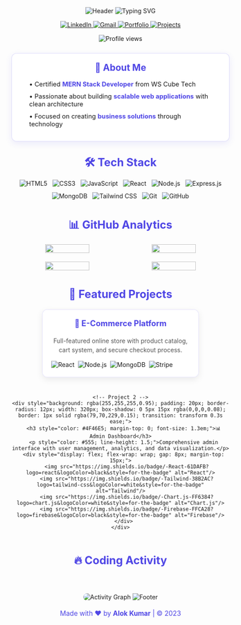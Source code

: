 <div align="center">
  <!-- Dynamic Header with Better Contrast -->
  <img src="https://capsule-render.vercel.app/api?type=waving&color=0:4F46E5,100:EC4899&height=180&section=header&text=Hi%20👋,%20I'm%20Alok%20Kumar&fontSize=38&fontColor=ffffff&fontAlignY=35&animation=fadeIn" alt="Header"/>

  <!-- Improved Typing Animation -->
  <img src="https://readme-typing-svg.demolab.com?font=Fira+Code&weight=600&size=24&duration=2800&pause=800&color=4F46E5&center=true&width=500&lines=MERN+Stack+Developer;Full+Stack+Web+Solutions;Clean+Code+Enthusiast" alt="Typing SVG" />

  <!-- Enhanced Social Links -->
  <div align="center" style="margin: 15px 0;">
    <a href="https://www.linkedin.com/in/alok-kumar-874048336" target="_blank">
      <img src="https://img.shields.io/badge/-LinkedIn-0A66C2?style=for-the-badge&logo=linkedin&logoColor=white" alt="LinkedIn"/>
    </a>
    <a href="mailto:akbijarniya24@gmail.com" target="_blank">
      <img src="https://img.shields.io/badge/-Gmail-EA4335?style=for-the-badge&logo=gmail&logoColor=white" alt="Gmail"/>
    </a>
    <a href="https://www.wscubetech.com/portfolio/web-development/alok-kumar" target="_blank">
      <img src="https://img.shields.io/badge/-Portfolio-FF7139?style=for-the-badge&logo=firefox&logoColor=white" alt="Portfolio"/>
    </a>
    <a href="https://github.com/alok-webs?tab=repositories" target="_blank">
      <img src="https://img.shields.io/badge/-Projects-181717?style=for-the-badge&logo=github&logoColor=white" alt="Projects"/>
    </a>
  </div>

  <!-- Profile Views with Better Visibility -->
  <img src="https://komarev.com/ghpvc/?username=alok-webs&label=Profile+Views&color=4F46E5&style=for-the-badge" alt="Profile views"/>

  <!-- Redesigned About Me Section -->
  <div align="center" style="background: rgba(255,255,255,0.9); padding: 20px; border-radius: 12px; max-width: 800px; margin: 25px auto; box-shadow: 0 5px 15px rgba(79,70,229,0.1); border: 1px solid rgba(79,70,229,0.2);">
    <h2 style="color: #4F46E5; margin-top: 0; font-size: 1.5em;">🚀 About Me</h2>
    <div style="text-align: left; padding: 0 20px;">
      <p style="margin: 10px 0; font-size: 1.05em;">• Certified <b style="color: #4F46E5;">MERN Stack Developer</b> from WS Cube Tech</p>
      <p style="margin: 10px 0; font-size: 1.05em;">• Passionate about building <b style="color: #4F46E5;">scalable web applications</b> with clean architecture</p>
      <p style="margin: 10px 0; font-size: 1.05em;">• Focused on creating <b style="color: #4F46E5;">business solutions</b> through technology</p>
    </div>
  </div>

  <!-- Tech Stack with Better Organization -->
  <h2 style="color: #4F46E5; font-size: 1.8em; margin: 30px 0 15px 0;">🛠 Tech Stack</h2>
  <div align="center" style="display: flex; justify-content: center; flex-wrap: wrap; gap: 12px; max-width: 800px; margin: 0 auto;">
    <img src="https://img.shields.io/badge/HTML5-E34F26?style=for-the-badge&logo=html5&logoColor=white" alt="HTML5"/>
    <img src="https://img.shields.io/badge/CSS3-1572B6?style=for-the-badge&logo=css3&logoColor=white" alt="CSS3"/>
    <img src="https://img.shields.io/badge/JavaScript-F7DF1E?style=for-the-badge&logo=javascript&logoColor=black" alt="JavaScript"/>
    <img src="https://img.shields.io/badge/React-61DAFB?style=for-the-badge&logo=react&logoColor=black" alt="React"/>
    <img src="https://img.shields.io/badge/Node.js-339933?style=for-the-badge&logo=nodedotjs&logoColor=white" alt="Node.js"/>
    <img src="https://img.shields.io/badge/Express.js-000000?style=for-the-badge&logo=express&logoColor=white" alt="Express.js"/>
    <img src="https://img.shields.io/badge/MongoDB-47A248?style=for-the-badge&logo=mongodb&logoColor=white" alt="MongoDB"/>
    <img src="https://img.shields.io/badge/Tailwind_CSS-38B2AC?style=for-the-badge&logo=tailwind-css&logoColor=white" alt="Tailwind CSS"/>
    <img src="https://img.shields.io/badge/Git-F05032?style=for-the-badge&logo=git&logoColor=white" alt="Git"/>
    <img src="https://img.shields.io/badge/GitHub-181717?style=for-the-badge&logo=github&logoColor=white" alt="GitHub"/>
  </div>

  <!-- GitHub Stats with Improved Layout -->
  <h2 style="color: #4F46E5; font-size: 1.8em; margin: 40px 0 20px 0;">📊 GitHub Analytics</h2>
  <div align="center" style="display: flex; flex-wrap: wrap; justify-content: center; gap: 20px; max-width: 1000px; margin: 0 auto;">
    <img src="https://github-readme-stats.vercel.app/api?username=alok-webs&show_icons=true&count_private=true&theme=radical&bg_color=30,4F46E5,EC4899&title_color=fff&text_color=fff&icon_color=fff&border_radius=12&include_all_commits=true" width="45%"/>
    <img src="https://github-readme-streak-stats.herokuapp.com/?user=alok-webs&theme=radical&background=30,4F46E5,EC4899&border_radius=12&date_format=j%20M%5B%20Y%5D" width="45%"/>
    <img src="https://github-readme-stats.vercel.app/api/top-langs/?username=alok-webs&layout=compact&theme=radical&bg_color=30,4F46E5,EC4899&title_color=fff&text_color=fff&border_radius=12&langs_count=8" width="45%"/>
    <img src="https://github-profile-trophy.vercel.app/?username=alok-webs&theme=radical&no-bg=true&no-frame=true&column=4&margin-w=15&margin-h=15&rank=SSS,SS,S,AAA,AA,A,B,C" width="45%"/>
  </div>

  <!-- Projects Section with Better Cards -->
  <h2 style="color: #4F46E5; font-size: 1.8em; margin: 40px 0 20px 0;">🌟 Featured Projects</h2>
  <div align="center" style="display: flex; flex-wrap: wrap; justify-content: center; gap: 25px; max-width: 1000px; margin: 0 auto;">
    <!-- Project 1 -->
    <div style="background: rgba(255,255,255,0.95); padding: 20px; border-radius: 12px; width: 320px; box-shadow: 0 5px 15px rgba(0,0,0,0.08); border: 1px solid rgba(79,70,229,0.15); transition: transform 0.3s ease;">
      <h3 style="color: #4F46E5; margin-top: 0; font-size: 1.3em;">🛒 E-Commerce Platform</h3>
      <p style="color: #555; line-height: 1.5;">Full-featured online store with product catalog, cart system, and secure checkout process.</p>
      <div style="display: flex; flex-wrap: wrap; gap: 8px; margin-top: 15px;">
        <img src="https://img.shields.io/badge/-React-61DAFB?logo=react&logoColor=black&style=for-the-badge" alt="React"/>
        <img src="https://img.shields.io/badge/-Node.js-339933?logo=node.js&logoColor=white&style=for-the-badge" alt="Node.js"/>
        <img src="https://img.shields.io/badge/-MongoDB-47A248?logo=mongodb&logoColor=white&style=for-the-badge" alt="MongoDB"/>
        <img src="https://img.shields.io/badge/-Stripe-008CDD?logo=stripe&logoColor=white&style=for-the-badge" alt="Stripe"/>
      </div>
    </div>
    
    <!-- Project 2 -->
    <div style="background: rgba(255,255,255,0.95); padding: 20px; border-radius: 12px; width: 320px; box-shadow: 0 5px 15px rgba(0,0,0,0.08); border: 1px solid rgba(79,70,229,0.15); transition: transform 0.3s ease;">
      <h3 style="color: #4F46E5; margin-top: 0; font-size: 1.3em;">📊 Admin Dashboard</h3>
      <p style="color: #555; line-height: 1.5;">Comprehensive admin interface with user management, analytics, and data visualization.</p>
      <div style="display: flex; flex-wrap: wrap; gap: 8px; margin-top: 15px;">
        <img src="https://img.shields.io/badge/-React-61DAFB?logo=react&logoColor=black&style=for-the-badge" alt="React"/>
        <img src="https://img.shields.io/badge/-Tailwind-38B2AC?logo=tailwind-css&logoColor=white&style=for-the-badge" alt="Tailwind"/>
        <img src="https://img.shields.io/badge/-Chart.js-FF6384?logo=chart.js&logoColor=white&style=for-the-badge" alt="Chart.js"/>
        <img src="https://img.shields.io/badge/-Firebase-FFCA28?logo=firebase&logoColor=black&style=for-the-badge" alt="Firebase"/>
      </div>
    </div>
  </div>

  <!-- Activity Graph with Better Visibility -->
  <h2 style="color: #4F46E5; font-size: 1.8em; margin: 40px 0 20px 0;">🔥 Coding Activity</h2>
  <img src="https://github-readme-activity-graph.vercel.app/graph?username=alok-webs&theme=react-dark&bg_color=ffffff&color=4F46E5&line=EC4899&point=4F46E5&area=true&hide_border=true&custom_title=My%20Contribution%20Graph" alt="Activity Graph" style="max-width: 100%; border-radius: 12px;"/>

  <!-- Footer with Gradient -->
  <img src="https://capsule-render.vercel.app/api?type=waving&color=0:4F46E5,100:EC4899&height=100&section=footer&fontColor=ffffff" alt="Footer" style="margin-top: 40px;"/>
  
  <p style="color: #4F46E5; font-size: 1.1em; margin: 20px 0 30px 0;">
    Made with ❤️ by <b>Alok Kumar</b> | © 2023
  </p>
</div>
